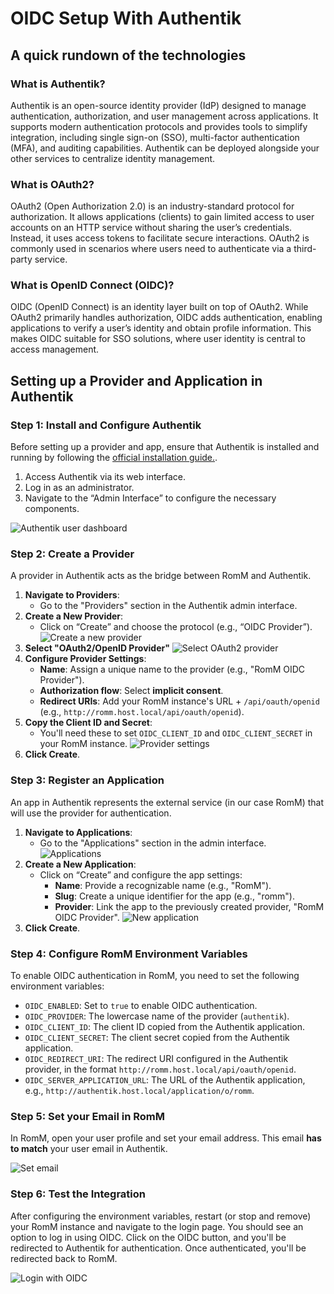 # OIDC Setup With Authentik

## A quick rundown of the technologies

### What is Authentik?
Authentik is an open-source identity provider (IdP) designed to manage authentication, authorization, and user management across applications. It supports modern authentication protocols and provides tools to simplify integration, including single sign-on (SSO), multi-factor authentication (MFA), and auditing capabilities. Authentik can be deployed alongside your other services to centralize identity management.

### What is OAuth2?
OAuth2 (Open Authorization 2.0) is an industry-standard protocol for authorization. It allows applications (clients) to gain limited access to user accounts on an HTTP service without sharing the user’s credentials. Instead, it uses access tokens to facilitate secure interactions. OAuth2 is commonly used in scenarios where users need to authenticate via a third-party service.

### What is OpenID Connect (OIDC)?
OIDC (OpenID Connect) is an identity layer built on top of OAuth2. While OAuth2 primarily handles authorization, OIDC adds authentication, enabling applications to verify a user’s identity and obtain profile information. This makes OIDC suitable for SSO solutions, where user identity is central to access management.

## Setting up a Provider and Application in Authentik

### Step 1: Install and Configure Authentik
Before setting up a provider and app, ensure that Authentik is installed and running by following the [official installation guide.](https://docs.goauthentik.io/docs/install-config/install/docker-compose).

1. Access Authentik via its web interface.
2. Log in as an administrator.
3. Navigate to the “Admin Interface” to configure the necessary components.

![Authentik user dashboard](https://raw.githubusercontent.com/rommapp/wiki/refs/heads/main/romm.wiki/resources/authentik/1-user-dashboard.png)

### Step 2: Create a Provider
A provider in Authentik acts as the bridge between RomM and Authentik.

1. **Navigate to Providers**:
   - Go to the "Providers" section in the Authentik admin interface.
2. **Create a New Provider**:
   - Click on “Create” and choose the protocol (e.g., “OIDC Provider”).
![Create a new provider](https://raw.githubusercontent.com/rommapp/wiki/refs/heads/main/romm.wiki/resources/authentik/2-create-provider.png)
3. **Select "OAuth2/OpenID Provider"**
![Select OAuth2 provider](https://raw.githubusercontent.com/rommapp/wiki/refs/heads/main/romm.wiki/resources/authentik/3-new-provider.png)
4. **Configure Provider Settings**:
   - **Name**: Assign a unique name to the provider (e.g., "RomM OIDC Provider").
   - **Authorization flow**: Select __implicit consent__.
   - **Redirect URIs**: Add your RomM instance's URL + `/api/oauth/openid`  (e.g., `http://romm.host.local/api/oauth/openid`).
5. **Copy the Client ID and Secret**:
   - You'll need these to set `OIDC_CLIENT_ID` and `OIDC_CLIENT_SECRET` in your RomM instance.
![Provider settings](https://raw.githubusercontent.com/rommapp/wiki/refs/heads/main/romm.wiki/resources/authentik/4-provider-secrets.png)
6. **Click Create**.

### Step 3: Register an Application
An app in Authentik represents the external service (in our case RomM) that will use the provider for authentication.

1. **Navigate to Applications**:
   - Go to the "Applications" section in the admin interface.
![Applications](https://raw.githubusercontent.com/rommapp/wiki/refs/heads/main/romm.wiki/resources/authentik/5-applications.png)
2. **Create a New Application**:
   - Click on “Create” and configure the app settings:
     - **Name**: Provide a recognizable name (e.g., "RomM").
     - **Slug**: Create a unique identifier for the app (e.g., "romm").
     - **Provider**: Link the app to the previously created provider, "RomM OIDC Provider".
![New application](https://raw.githubusercontent.com/rommapp/wiki/refs/heads/main/romm.wiki/resources/authentik/6-new-application.png)
6. **Click Create**.

### Step 4: Configure RomM Environment Variables
To enable OIDC authentication in RomM, you need to set the following environment variables:

- `OIDC_ENABLED`: Set to `true` to enable OIDC authentication.
- `OIDC_PROVIDER`: The lowercase name of the provider (`authentik`).
- `OIDC_CLIENT_ID`: The client ID copied from the Authentik application.
- `OIDC_CLIENT_SECRET`: The client secret copied from the Authentik application.
- `OIDC_REDIRECT_URI`: The redirect URI configured in the Authentik provider, in the format `http://romm.host.local/api/oauth/openid`.
- `OIDC_SERVER_APPLICATION_URL`: The URL of the Authentik application, e.g., `http://authentik.host.local/application/o/romm`.

### Step 5: Set your Email in RomM
In RomM, open your user profile and set your email address. This email **has to match** your user email in Authentik.

![Set email](https://raw.githubusercontent.com/rommapp/wiki/refs/heads/main/romm.wiki/resources/authentik/7-user-profile.png)

### Step 6: Test the Integration
After configuring the environment variables, restart (or stop and remove) your RomM instance and navigate to the login page. You should see an option to log in using OIDC. Click on the OIDC button, and you'll be redirected to Authentik for authentication. Once authenticated, you'll be redirected back to RomM.

![Login with OIDC](https://raw.githubusercontent.com/rommapp/wiki/refs/heads/main/romm.wiki/resources/authentik/8-romm-login.png)
